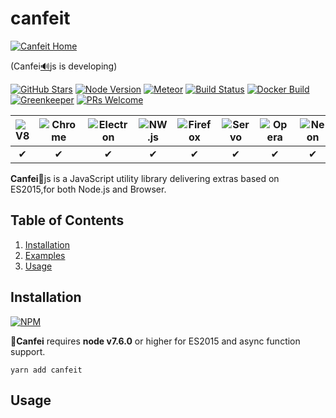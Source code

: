 # canfeit

[![Canfeit Home](https://avatars0.githubusercontent.com/u/6510795?s=40)](https://github.com/canfeit)

(Canfei[🔊](http://dict.youdao.com/dictvoice?audio=Canfei)js is developing)

[![GitHub Stars](https://img.shields.io/github/stars/canfeit/canfei.svg)](https://github.com/canfeit/canfei)
[![Node Version](https://img.shields.io/node/v/canfei.svg)](https://nodejs.org)
[![Meteor](https://img.shields.io/badge/meteor-npm-blue.svg)](https://github.com/canfeit/canfei#installation)
[![Build Status](https://travis-ci.org/canfeit/canfei.svg)](https://travis-ci.org/canfeit/canfei)
[![Docker Build](https://img.shields.io/docker/build/canfeit/node-ci.svg)](https://hub.docker.com/r/canfeit/node-ci/)
[![Greenkeeper](https://badges.greenkeeper.io/canfeit/canfei.svg)](https://greenkeeper.io/)
[![PRs Welcome](https://img.shields.io/badge/PRs-welcome-blue.svg)](https://github.com/canfeit/canfei/pulls)

| ![V8][v8] | ![Chrome][chrome] | ![Electron][electron] | ![NW.js][nw] | ![Firefox][firefox] | ![Servo][servo] | ![Opera][opera] | ![Neon][neon] | ![Edge][edge] | ![IE][ie] | ![Safari][safari] |
| :-------: | :---------------: | :-------------------: | :----------: | :-----------------: | :-------------: | :-------------: | :-----------: | :-----------: | :-------: | :---------------: |
|     ✔     |         ✔         |           ✔           |      ✔       |          ✔          |        ✔        |        ✔        |       ✔       |       ✔       |    ❌     |         ✔         |

**Canfei**:baby_chick:js is a JavaScript utility library delivering extras based on ES2015,for both Node.js and Browser.

## Table of Contents

1.  [Installation](#installation)
2.  [Examples](#examples)
3.  [Usage](https://canfeit.github.io/canfei/index.html)

## Installation

[![NPM](https://nodei.co/npm/canfei.png?downloads=true&downloadRank=true&stars=true)](https://www.npmjs.com/package/canfei)

:baby_chick:**Canfei** requires **node v7.6.0** or higher for ES2015 and async function support.

`yarn add canfeit`

## Usage

[v8]: https://raw.github.com/alrra/browser-logos/master/src/v8/v8_48x48.png
[edge]: https://raw.github.com/alrra/browser-logos/master/src/edge/edge_48x48.png
[nw]: https://raw.github.com/alrra/browser-logos/master/src/nw.js/nw.js_48x48.png
[chrome]: https://raw.github.com/alrra/browser-logos/master/src/chrome/chrome_48x48.png
[safari]: https://raw.github.com/alrra/browser-logos/master/src/safari/safari_48x48.png
[firefox]: https://raw.github.com/alrra/browser-logos/master/src/firefox/firefox_48x48.png
[electron]: https://raw.github.com/alrra/browser-logos/master/src/electron/electron_48x48.png
[neon]: https://raw.github.com/alrra/browser-logos/master/src/opera-neon/opera-neon_48x48.png
[opera]: https://raw.github.com/alrra/browser-logos/master/src/opera-beta/opera-beta_48x48.png
[servo]: https://raw.github.com/alrra/browser-logos/master/src/servo/servo_48x48.png
[ie]: https://raw.github.com/alrra/browser-logos/master/src/archive/internet-explorer_9-11/internet-explorer_9-11_48x48.png

